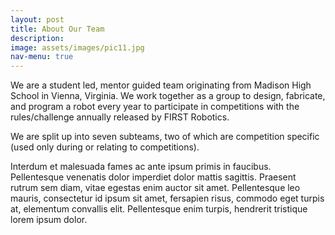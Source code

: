 ```yaml
---
layout: post
title: About Our Team
description: 
image: assets/images/pic11.jpg
nav-menu: true
---
```


We are a student led, mentor guided team originating from Madison High School in Vienna, Virginia. We work together as a group to design, fabricate, and program a robot every year to participate in competitions with the rules/challenge annually released by FIRST Robotics.

We are split up into seven subteams, two of which are competition specific (used only during or relating to competitions).

Interdum et malesuada fames ac ante ipsum primis in faucibus. Pellentesque venenatis dolor imperdiet dolor mattis sagittis. Praesent rutrum sem diam, vitae egestas enim auctor sit amet. Pellentesque leo mauris, consectetur id ipsum sit amet, fersapien risus, commodo eget turpis at, elementum convallis elit. Pellentesque enim turpis, hendrerit tristique lorem ipsum dolor.
